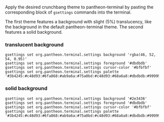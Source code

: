 Apply the desired crunchbang theme to pantheon-terminal by pasting the corresponding block of `gsettings` commands into the terminal.

The first theme features a background with slight (5%) translucency, like the background in the default pantheon-terminal theme. The second features a solid background.

### translucent background

```
gsettings set org.pantheon.terminal.settings background 'rgba(46, 52, 54, 0.95)'
gsettings set org.pantheon.terminal.settings foreground '#dbdbdb'
gsettings set org.pantheon.terminal.settings cursor-color '#bfbfbf'
gsettings set org.pantheon.terminal.settings palette '#3b4245:#c48d93:#6fa868:#ab9a6a:#75a0bd:#c48d93:#68a6a8:#dbdbdb:#999999:#bf9277:#6fa868:#ab9a6a:#75a0bd:#bd8ea1:#68a6a8:#a793c4'
```

### solid background

```
gsettings set org.pantheon.terminal.settings background '#2e3436'
gsettings set org.pantheon.terminal.settings foreground '#dbdbdb'
gsettings set org.pantheon.terminal.settings cursor-color '#bfbfbf'
gsettings set org.pantheon.terminal.settings palette '#3b4245:#c48d93:#6fa868:#ab9a6a:#75a0bd:#c48d93:#68a6a8:#dbdbdb:#999999:#bf9277:#6fa868:#ab9a6a:#75a0bd:#bd8ea1:#68a6a8:#a793c4'
```
